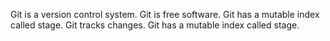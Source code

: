 Git is a version control system.
Git is free software.
Git has a mutable index called stage.
Git tracks changes.
Git has a mutable index called stage.
